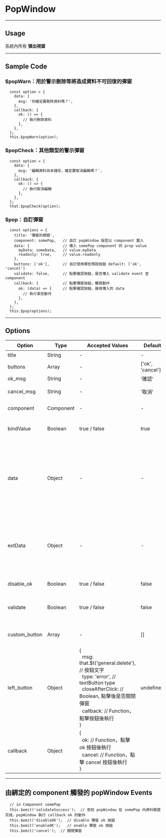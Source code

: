 # PopWindow
----------------

## Usage
系統內所有 **彈出視窗**

---
## Sample Code

### $popWarn：用於警示刪除等將造成資料不可回復的彈窗
```
  const option = {
    data: {
      msg: '你確定要刪除資料嗎？',
    },
    callback: {
      ok: () => {
        // 執行刪除資料
      },
    },
  };
  this.$popWarn(option);
```
### $popCheck：其他類型的警示彈窗
```
  const option = {
    data: {
      msg: '編輯資料尚未儲存，確定要取消編輯嗎？',
    },
    callback: {
      ok: () => {
        // 執行取消編輯
      },
    },
  };
  that.$popCheck(option);
```

### $pop：自訂彈窗
```
  const options = {
    title: '彈窗的標題',
    component: somePop,   // 自訂 popWindow 版型以 component 置入
    data: {               // 傳入 somePop component 的 prop value
      myData: someData,   // value.myData        
      readonly: true,     // value.readonly
    },
    buttons: ['ok'],      // 自訂使用哪些預設按鈕 default: ['ok', 'cancel']
    validate: false,      // 點擊確認按鈕，是否傳入 validate event 至 component
    callback: {           // 點擊彈窗按鈕，觸發動作
      ok: (data) => {     // 點擊確認按鈕，接收傳入的 data
        // 執行某些動作
      },
    },
  };
  this.$pop(options);
```

---
## Options

| Option | Type | Accepted Values | Default | 說明 |
|---|---|---|---|---|
| title | String | - | - | 彈窗標題
| buttons | Array | - | ['ok', 'cancel'] | 預設彈窗按鈕配置
| ok_msg | String | - | '確認' | ok 按鈕顯示文字
| cancel_msg | String | - | '取消' | cancel 按鈕顯示文字
| component | Component | - | - | 自訂彈窗內容，以component置入
| bindValue | Boolean | true / false | true | 傳入 component 的 data 是否以 v-model 傳入
| data | Object | - | - | 傳入綁定 component 的 prop<br>如果 bindValue=true：在 prop value取得<br>如果bindValue=false：在 prop origData取得
| extData | Object | - | - | 傳入綁定 component 的 prop<br> 在 prop extData 取得<br><font color=red>Duplicated，盡量使用上方的 data 來傳值</font>
| disable_ok | Boolean | true / false | false | ok 按鈕是否預設為不可點擊
| validate | Boolean | true / false | false | 點擊 ok 按鈕後，傳入 'validate' 事件至綁定的 component
| custom_button | Array | - | [] | 自訂按鈕，按鈕位置在彈窗右下角預設按鈕的左邊
| left_button | Object | {<br>&nbsp;&nbsp;msg: that.$t('general.delete'), // 按鈕文字<br>&nbsp;&nbsp;type: 'error',   // textButton type<br>&nbsp;&nbsp;closeAfterClick: // Boolean, 點擊後是否關閉彈窗<br>&nbsp;&nbsp;callback: // Function，點擊按鈕後執行<br>} | undefined | 自訂按鈕，按鈕位置在彈窗左下角
| callback | Object | {<br>&nbsp;&nbsp;ok: // Function，點擊 ok 按鈕後執行<br>&nbsp;&nbsp;cancel: // Function，點擊 cancel 按鈕後執行<br>}


---
## 由綁定的 component 觸發的 popWindow Events

```
  // in Component somePop
  this.$emit('validateSuccess');  // 告知 popWindow 在 somePop 內資料驗證完成，popWindow 執行 callback ok 的動作
  this.$emit('disableOK');  // disable 彈窗 ok 按鈕
  this.$emit('enableOK');   // enable 彈窗 ok 按鈕
  this.$emit('cancel');  // 關閉彈窗
```